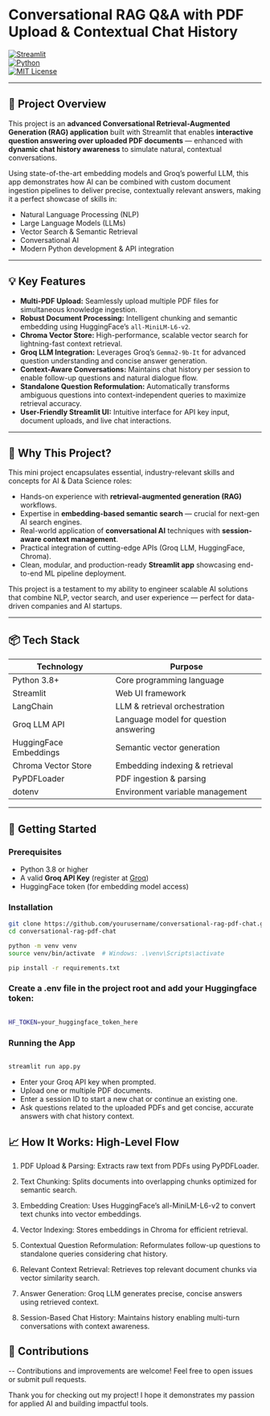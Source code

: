 # Conversational RAG Q&A with PDF Upload & Contextual Chat History

[![Streamlit](https://img.shields.io/badge/streamlit-app-brightgreen)](https://streamlit.io/)  
[![Python](https://img.shields.io/badge/python-3.8%2B-blue)](https://www.python.org/)  
[![MIT License](https://img.shields.io/badge/license-MIT-green)](LICENSE)

---

## 🚀 Project Overview

This project is an **advanced Conversational Retrieval-Augmented Generation (RAG) application** built with Streamlit that enables **interactive question answering over uploaded PDF documents** — enhanced with **dynamic chat history awareness** to simulate natural, contextual conversations.

Using state-of-the-art embedding models and Groq’s powerful LLM, this app demonstrates how AI can be combined with custom document ingestion pipelines to deliver precise, contextually relevant answers, making it a perfect showcase of skills in:

- Natural Language Processing (NLP)
- Large Language Models (LLMs)
- Vector Search & Semantic Retrieval
- Conversational AI
- Modern Python development & API integration

---

## 💡 Key Features

- **Multi-PDF Upload:** Seamlessly upload multiple PDF files for simultaneous knowledge ingestion.
- **Robust Document Processing:** Intelligent chunking and semantic embedding using HuggingFace’s `all-MiniLM-L6-v2`.
- **Chroma Vector Store:** High-performance, scalable vector search for lightning-fast context retrieval.
- **Groq LLM Integration:** Leverages Groq’s `Gemma2-9b-It` for advanced question understanding and concise answer generation.
- **Context-Aware Conversations:** Maintains chat history per session to enable follow-up questions and natural dialogue flow.
- **Standalone Question Reformulation:** Automatically transforms ambiguous questions into context-independent queries to maximize retrieval accuracy.
- **User-Friendly Streamlit UI:** Intuitive interface for API key input, document uploads, and live chat interactions.

---

## 🎯 Why This Project?

This mini project encapsulates essential, industry-relevant skills and concepts for AI & Data Science roles:

- Hands-on experience with **retrieval-augmented generation (RAG)** workflows.
- Expertise in **embedding-based semantic search** — crucial for next-gen AI search engines.
- Real-world application of **conversational AI** techniques with **session-aware context management**.
- Practical integration of cutting-edge APIs (Groq LLM, HuggingFace, Chroma).
- Clean, modular, and production-ready **Streamlit app** showcasing end-to-end ML pipeline deployment.

This project is a testament to my ability to engineer scalable AI solutions that combine NLP, vector search, and user experience — perfect for data-driven companies and AI startups.

---

## 📦 Tech Stack

| Technology           | Purpose                               |
| -------------------- | ----------------------------------- |
| Python 3.8+          | Core programming language            |
| Streamlit            | Web UI framework                     |
| LangChain            | LLM & retrieval orchestration        |
| Groq LLM API         | Language model for question answering|
| HuggingFace Embeddings | Semantic vector generation          |
| Chroma Vector Store  | Embedding indexing & retrieval       |
| PyPDFLoader          | PDF ingestion & parsing               |
| dotenv               | Environment variable management       |

---

## 🚀 Getting Started

### Prerequisites

- Python 3.8 or higher
- A valid **Groq API Key** (register at [Groq](https://www.groq.com/))
- HuggingFace token (for embedding model access)

### Installation

```bash
git clone https://github.com/yourusername/conversational-rag-pdf-chat.git
cd conversational-rag-pdf-chat

python -m venv venv
source venv/bin/activate  # Windows: .\venv\Scripts\activate

pip install -r requirements.txt
```

### Create a .env file in the project root and add your Huggingface token:
```bash

HF_TOKEN=your_huggingface_token_here

```

### Running the App
```bash

streamlit run app.py

```
- Enter your Groq API key when prompted.
- Upload one or multiple PDF documents.
- Enter a session ID to start a new chat or continue an existing one.
- Ask questions related to the uploaded PDFs and get concise, accurate answers with chat history context.

## 📈 How It Works: High-Level Flow
1. PDF Upload & Parsing: Extracts raw text from PDFs using PyPDFLoader.

2. Text Chunking: Splits documents into overlapping chunks optimized for semantic search.

3. Embedding Creation: Uses HuggingFace’s all-MiniLM-L6-v2 to convert text chunks into vector embeddings.

4. Vector Indexing: Stores embeddings in Chroma for efficient retrieval.

5. Contextual Question Reformulation: Reformulates follow-up questions to standalone queries considering chat history.

6. Relevant Context Retrieval: Retrieves top relevant document chunks via vector similarity search.

7. Answer Generation: Groq LLM generates precise, concise answers using retrieved context.

8. Session-Based Chat History: Maintains history enabling multi-turn conversations with context awareness.

## 🙌 Contributions

--
Contributions and improvements are welcome! Feel free to open issues or submit pull requests.


Thank you for checking out my project! I hope it demonstrates my passion for applied AI and building impactful tools.